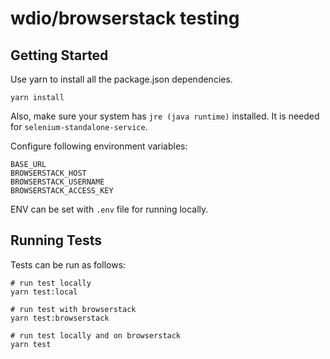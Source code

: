 # wdio/browserstack testing

## Getting Started

Use yarn to install all the package.json dependencies.

```
yarn install
```

Also, make sure your system has `jre (java runtime)` installed. It is needed for `selenium-standalone-service`.

Configure following environment variables:

```
BASE_URL
BROWSERSTACK_HOST
BROWSERSTACK_USERNAME
BROWSERSTACK_ACCESS_KEY
```

ENV can be set with `.env` file for running locally.

## Running Tests

Tests can be run as follows:

```
# run test locally
yarn test:local

# run test with browserstack
yarn test:browserstack

# run test locally and on browserstack
yarn test
```
